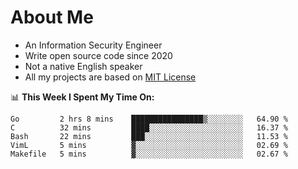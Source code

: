 # About Me

- An Information Security Engineer
- Write open source code since 2020
- Not a native English speaker
- All my projects are based on [MIT License](https://opensource.org/licenses/MIT)

📊 **This Week I Spent My Time On:**
<!--START_SECTION:waka-->
```text
Go         2 hrs 8 mins    ████████████████▒░░░░░░░░   64.90 % 
C          32 mins         ████░░░░░░░░░░░░░░░░░░░░░   16.37 % 
Bash       22 mins         ███░░░░░░░░░░░░░░░░░░░░░░   11.53 % 
VimL       5 mins          ▓░░░░░░░░░░░░░░░░░░░░░░░░   02.69 % 
Makefile   5 mins          ▓░░░░░░░░░░░░░░░░░░░░░░░░   02.67 % 
```
<!--END_SECTION:waka-->

